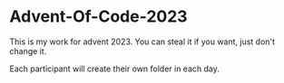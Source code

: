 # Advent-Of-Code-2023
This is my work for advent 2023.  You can steal it if you want, just don't change it.

Each participant will create their own folder in each day.
